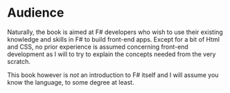 # Audience

Naturally, the book is aimed at F# developers who wish to use their existing knowledge and skills in F# to build front-end apps. Except for a bit of Html and CSS, no prior experience is assumed concerning front-end development as I will to try to explain the concepts needed from the very scratch. 

This book however is *not* an introduction to F# itself and I will assume you know the language, to some degree at least.